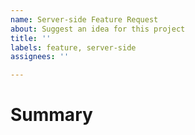 ```yaml
---
name: Server-side Feature Request
about: Suggest an idea for this project
title: ''
labels: feature, server-side
assignees: ''

---
```


# Summary

<!-- Tell us what the suggestion is -->
